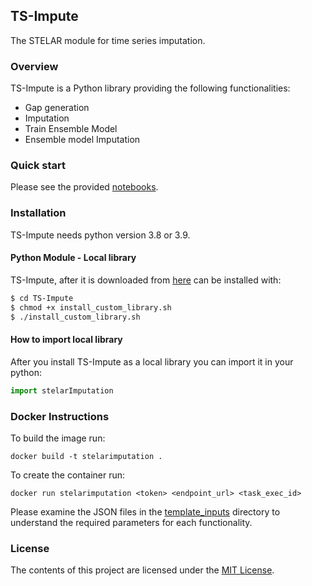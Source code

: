 ## TS-Impute
The STELAR module for time series imputation.

### Overview
TS-Impute is a Python library providing the following functionalities: 
* Gap generation
* Imputation
* Train Ensemble Model
* Ensemble model Imputation

### Quick start
Please see the provided [notebooks](https://github.com/stelar-eu/TS-Impute/tree/main/notebooks).

### Installation
TS-Impute needs python version 3.8 or 3.9.

#### Python Module - Local library
TS-Impute, after it is downloaded from [here](https://github.com/stelar-eu/TS-Impute) can be installed with:
```sh
$ cd TS-Impute
$ chmod +x install_custom_library.sh
$ ./install_custom_library.sh
```
#### How to import local library
After you install TS-Impute as a local library you can import it in your python:

```python
import stelarImputation
```

### Docker Instructions
To build the image run:
```
docker build -t stelarimputation .
```

To create the container run:
```
docker run stelarimputation <token> <endpoint_url> <task_exec_id>
```

Please examine the JSON files in the [template_inputs](https://github.com/stelar-eu/TS-Impute/tree/main/template_inputs) directory to understand 
the required parameters for each functionality.

### License
The contents of this project are licensed under the [MIT License](https://github.com/stelar-eu/TS-Impute/blob/main/LICENSE).
